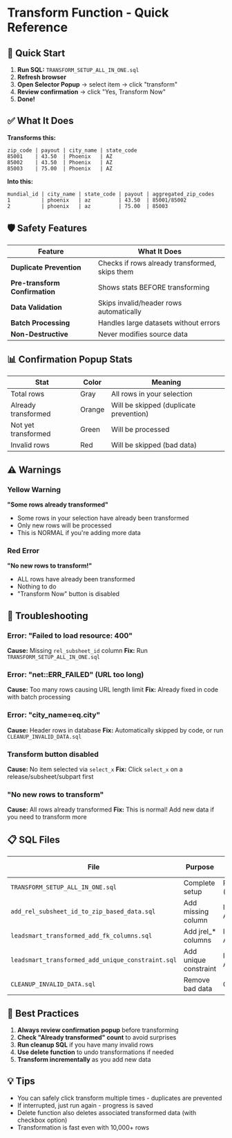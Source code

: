 # Transform Function - Quick Reference

## 🚀 Quick Start

1. **Run SQL:** `TRANSFORM_SETUP_ALL_IN_ONE.sql`
2. **Refresh browser**
3. **Open Selector Popup** → select item → click "transform"
4. **Review confirmation** → click "Yes, Transform Now"
5. **Done!**

## ✅ What It Does

**Transforms this:**
```
zip_code | payout | city_name | state_code
85001    | 43.50  | Phoenix   | AZ
85002    | 43.50  | Phoenix   | AZ
85003    | 75.00  | Phoenix   | AZ
```

**Into this:**
```
mundial_id | city_name | state_code | payout | aggregated_zip_codes
1          | phoenix   | az         | 43.50  | 85001/85002
2          | phoenix   | az         | 75.00  | 85003
```

## 🛡️ Safety Features

| Feature | What It Does |
|---------|-------------|
| **Duplicate Prevention** | Checks if rows already transformed, skips them |
| **Pre-transform Confirmation** | Shows stats BEFORE transforming |
| **Data Validation** | Skips invalid/header rows automatically |
| **Batch Processing** | Handles large datasets without errors |
| **Non-Destructive** | Never modifies source data |

## 📊 Confirmation Popup Stats

| Stat | Color | Meaning |
|------|-------|---------|
| Total rows | Gray | All rows in your selection |
| Already transformed | Orange | Will be skipped (duplicate prevention) |
| Not yet transformed | Green | Will be processed |
| Invalid rows | Red | Will be skipped (bad data) |

## ⚠️ Warnings

### Yellow Warning
**"Some rows already transformed"**
- Some rows in your selection have already been transformed
- Only new rows will be processed
- This is NORMAL if you're adding more data

### Red Error
**"No new rows to transform!"**
- ALL rows have already been transformed
- Nothing to do
- "Transform Now" button is disabled

## 🔧 Troubleshooting

### Error: "Failed to load resource: 400"
**Cause:** Missing `rel_subsheet_id` column
**Fix:** Run `TRANSFORM_SETUP_ALL_IN_ONE.sql`

### Error: "net::ERR_FAILED" (URL too long)
**Cause:** Too many rows causing URL length limit
**Fix:** Already fixed in code with batch processing

### Error: "city_name=eq.city"
**Cause:** Header rows in database
**Fix:** Automatically skipped by code, or run `CLEANUP_INVALID_DATA.sql`

### Transform button disabled
**Cause:** No item selected via `select_x`
**Fix:** Click `select_x` on a release/subsheet/subpart first

### "No new rows to transform"
**Cause:** All rows already transformed
**Fix:** This is normal! Add new data if you need to transform more

## 📋 SQL Files

| File | Purpose | When to Run |
|------|---------|-------------|
| `TRANSFORM_SETUP_ALL_IN_ONE.sql` | Complete setup | Run once (required) |
| `add_rel_subsheet_id_to_zip_based_data.sql` | Add missing column | Included in ALL_IN_ONE |
| `leadsmart_transformed_add_fk_columns.sql` | Add jrel_* columns | Included in ALL_IN_ONE |
| `leadsmart_transformed_add_unique_constraint.sql` | Add unique constraint | Included in ALL_IN_ONE |
| `CLEANUP_INVALID_DATA.sql` | Remove bad data | Optional |

## 🎯 Best Practices

1. **Always review confirmation popup** before transforming
2. **Check "Already transformed" count** to avoid surprises
3. **Run cleanup SQL** if you have many invalid rows
4. **Use delete function** to undo transformations if needed
5. **Transform incrementally** as you add new data

## 💡 Tips

- You can safely click transform multiple times - duplicates are prevented
- If interrupted, just run again - progress is saved
- Delete function also deletes associated transformed data (with checkbox option)
- Transformation is fast even with 10,000+ rows

